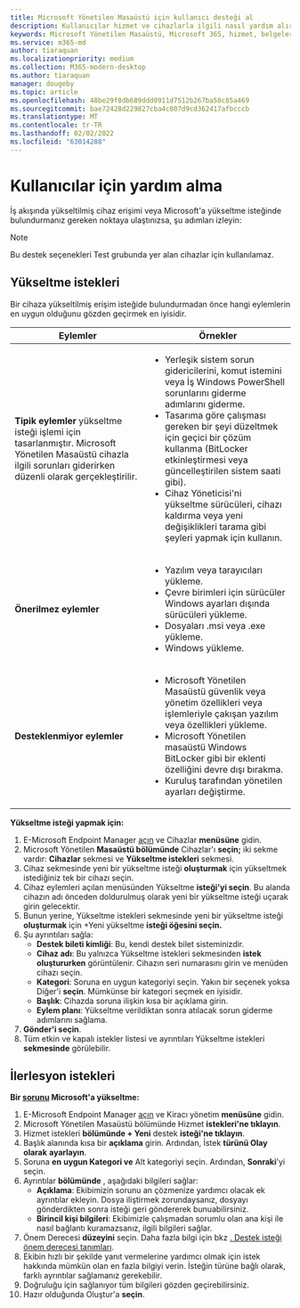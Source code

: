 ```yaml
---
title: Microsoft Yönetilen Masaüstü için kullanıcı desteği al
description: Kullanıcılar hizmet ve cihazlarla ilgili nasıl yardım alır?
keywords: Microsoft Yönetilen Masaüstü, Microsoft 365, hizmet, belgeler
ms.service: m365-md
author: tiaraquan
ms.localizationpriority: medium
ms.collection: M365-modern-desktop
ms.author: tiaraquan
manager: dougeby
ms.topic: article
ms.openlocfilehash: 48be29f8db689ddd0911d7512b267ba50c85a469
ms.sourcegitcommit: bae72428d229827cba4c807d9cd362417afbcccb
ms.translationtype: MT
ms.contentlocale: tr-TR
ms.lasthandoff: 02/02/2022
ms.locfileid: "63014288"
---
```

# <a name="getting-help-for-users"></a>Kullanıcılar için yardım alma

İş akışında yükseltilmiş cihaz erişimi veya Microsoft'a [](../service-description/user-support.md) yükseltme isteğinde bulundurmanız gereken noktaya ulaştınızsa, şu adımları izleyin:

>[!NOTE]
>Bu destek seçenekleri Test grubunda yer alan cihazlar için kullanılamaz.

## <a name="elevation-requests"></a>Yükseltme istekleri

Bir cihaza yükseltilmiş erişim isteğide bulundurmadan önce hangi eylemlerin en uygun olduğunu gözden geçirmek en iyisidir.

| Eylemler | Örnekler |
| ------ | ------ |
| **Tipik eylemler** yükseltme isteği işlemi için tasarlanmıştır. Microsoft Yönetilen Masaüstü cihazla ilgili sorunları giderirken düzenli olarak gerçekleştirilir. | <ul><li>Yerleşik sistem sorun gidericilerini, komut istemini veya İş Windows PowerShell sorunlarını giderme adımlarını giderme.</li><li>Tasarıma göre çalışması gereken bir şeyi düzeltmek için geçici bir çözüm kullanma (BitLocker etkinleştirmesi veya güncelleştirilen sistem saati gibi).</li><li>Cihaz Yöneticisi'ni yükseltme sürücüleri, cihazı kaldırma veya yeni değişiklikleri tarama gibi şeyleri yapmak için kullanın.</li></ul>
| **Önerilmez eylemler** | <ul><li>Yazılım veya tarayıcıları yükleme.</li><li>Çevre birimleri için sürücüler Windows ayarları dışında sürücüleri yükleme.</li><li>Dosyaları .msi veya .exe yükleme.</li><li>Windows yükleme.</li></ul>
| **Desteklenmiyor eylemler** | <ul><li>Microsoft Yönetilen Masaüstü güvenlik veya yönetim özellikleri veya işlemleriyle çakışan yazılım veya özellikleri yükleme.</li><li>Microsoft Yönetilen masaüstü Windows BitLocker gibi bir eklenti özelliğini devre dışı bırakma.</li><li>Kuruluş tarafından yönetilen ayarları değiştirme.</li><ul>

**Yükseltme isteği yapmak için:**

1. E-Microsoft Endpoint Manager [açın](https://endpoint.microsoft.com/) ve Cihazlar **menüsüne** gidin.
1. Microsoft Yönetilen **Masaüstü bölümünde** Cihazlar'ı **seçin;** iki sekme vardır: **Cihazlar** sekmesi ve **Yükseltme istekleri** sekmesi.
1. Cihaz sekmesinde yeni bir yükseltme isteği **oluşturmak** için yükseltmek istediğiniz tek bir cihazı seçin.
1. Cihaz eylemleri açılan menüsünden Yükseltme **isteği'yi seçin**. Bu alanda cihazın adı önceden doldurulmuş olarak yeni bir yükseltme isteği uçarak girin gelecektir.
1. Bunun yerine, Yükseltme istekleri sekmesinde yeni bir yükseltme isteği **oluşturmak** için +Yeni yükseltme **isteği öğesini seçin.**
1. Şu ayrıntıları sağla:
    - **Destek bileti kimliği**: Bu, kendi destek bilet sisteminizdir.
    - **Cihaz adı**: Bu yalnızca Yükseltme istekleri sekmesinden **istek oluştururken** görüntülenir. Cihazın seri numarasını girin ve menüden cihazı seçin.
    - **Kategori**: Soruna en uygun kategoriyi seçin. Yakın bir seçenek yoksa Diğer'i **seçin**. Mümkünse bir kategori seçmek en iyisidir.
    - **Başlık**: Cihazda soruna ilişkin kısa bir açıklama girin.
    - **Eylem planı**: Yükseltme verildiktan sonra atılacak sorun giderme adımlarını sağlama.
1. **Gönder'i seçin**.
1. Tüm etkin ve kapalı istekler listesi ve ayrıntıları Yükseltme istekleri **sekmesinde** görülebilir.

## <a name="escalation-requests"></a>İlerlesyon istekleri

**Bir [sorunu](../service-description/user-support.md#escalation-portal) Microsoft'a yükseltme:**

1. E-Microsoft Endpoint Manager [açın](https://endpoint.microsoft.com/) ve Kiracı yönetim **menüsüne** gidin.
2. Microsoft Yönetilen Masaüstü bölümünde Hizmet **istekleri'ne tıklayın**.
3. Hizmet istekleri **bölümünde + Yeni** destek **isteği'ne tıklayın**.
4. Başlık alanında kısa bir **açıklama** girin. Ardından, İstek **türünü Olay olarak** **ayarlayın**.
5. Soruna **en** **uygun Kategori ve** Alt kategoriyi seçin. Ardından, **Sonraki**'yi seçin.
6. Ayrıntılar **bölümünde** , aşağıdaki bilgileri sağlar:
    - **Açıklama**: Ekibimizin sorunu an çözmenize yardımcı olacak ek ayrıntılar ekleyin. Dosya iliştirmek zorundaysanız, dosyayı gönderdikten sonra isteği geri göndererek bunuabilirsiniz.
    - **Birincil kişi bilgileri**: Ekibimizle çalışmadan sorumlu olan ana kişi ile nasıl bağlantı kuramazsanız, ilgili bilgileri sağlar.
7. Önem Derecesi **düzeyini** seçin. Daha fazla bilgi için bkz [. Destek isteği önem derecesi tanımları](../working-with-managed-desktop/admin-support.md#support-request-severity-definitions).
8. Ekibin hızlı bir şekilde yanıt vermelerine yardımcı olmak için istek hakkında mümkün olan en fazla bilgiyi verin. İsteğin türüne bağlı olarak, farklı ayrıntılar sağlamanız gerekebilir.
9. Doğruluğu için sağlanıyor tüm bilgileri gözden geçirebilirsiniz.
10. Hazır olduğunda Oluştur'a **seçin**.
